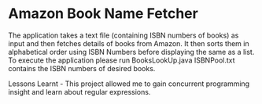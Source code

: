# Amazon Book Name Fetcher
The application takes a text file (containing ISBN numbers of books) as input and then fetches details of books from Amazon. It then sorts them in alphabetical order using ISBN Numbers before displaying the same as a list. To execute the application please run BooksLookUp.java
ISBNPool.txt contains the ISBN numbers of desired books. 

Lessons Learnt - This project allowed me to gain concurrent programming insight and learn about regular expressions.
